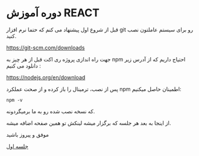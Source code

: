 # دوره آموزش REACT


قبل از شروع اول پیشنهاد می کنم که حتما نرم افزار git رو برای سیستم عاملتون نصب کنید.

https://git-scm.com/downloads

جهت راه اندازی پروژه ری اکت قبل از هر چیز به npm احتیاج داریم که از آدرس زیر دانلود می کنیم :

https://nodejs.org/en/download

پس از نصب، ترمینال را باز کرده و از صحت عملکرد npm اطمینان حاصل میکنیم:

```npm -v```

که نسخه نصب شده رو به ما برمیگردونه.

از اینجا به بعد هر جلسه که برگزار میشه لینکش تو همین صفحه اضافه میشه.

موفق و پیروز باشید

[جلسه اول](https://github.com/funbyte-ir/react-course-1220/tree/main/Lesson_1)